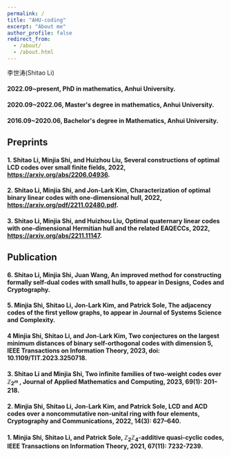 ```yaml
---
permalink: /
title: "AHU-coding"
excerpt: "About me"
author_profile: false
redirect_from: 
  - /about/
  - /about.html
---
```


李世涛(Shitao Li)

#### 2022.09~present, PhD in mathematics, Anhui University.
#### 2020.09~2022.06, Master's degree in mathematics, Anhui University.
#### 2016.09~2020.06, Bachelor's degree in Mathematics, Anhui University.

## Preprints

#### 1. Shitao Li, Minjia Shi, and Huizhou Liu, Several constructions of optimal LCD codes over small finite fields, 2022, https://arxiv.org/abs/2206.04936.
#### 2. Shitao Li, Minjia Shi, and Jon-Lark Kim, Characterization of optimal binary linear codes with one-dimensional hull, 2022, https://arxiv.org/pdf/2211.02480.pdf. 
#### 3. Shitao Li, Minjia Shi, and Huizhou Liu, Optimal quaternary linear codes with one-dimensional Hermitian hull and the related EAQECCs, 2022, https://arxiv.org/abs/2211.11147.

## Publication

#### 6. Shitao Li, Minjia Shi, Juan Wang, An improved method for constructing formally self-dual codes with small hulls, to appear in Designs, Codes and Cryptography.
#### 5. Minjia Shi, Shitao Li, Jon-Lark Kim, and Patrick Sole, The adjacency codes of the first yellow graphs, to appear in Journal of Systems Science and Complexity.
#### 4  Minjia Shi, Shitao Li, and Jon-Lark Kim, Two conjectures on the largest minimum distances of binary self-orthogonal codes with dimension 5, IEEE Transactions on Information Theory, 2023, doi: 10.1109/TIT.2023.3250718.
#### 3. Shitao Li and Minjia Shi, Two infinite families of two-weight codes over $\mathbb{Z}_{2^m}$ , Journal of Applied Mathematics and Computing, 2023, 69(1): 201–218.
#### 2. Minjia Shi, Shitao Li, Jon-Lark Kim, and Patrick Sole, LCD and ACD codes over a noncommutative non-unital ring with four elements, Cryptography and Communications, 2022, 14(3): 627–640.
#### 1. Minjia Shi, Shitao Li, and Patrick Sole, $\mathbb{Z}_2\mathbb{Z}_4$-additive quasi-cyclic codes, IEEE Transactions on Information Theory, 2021, 67(11): 7232-7239.
